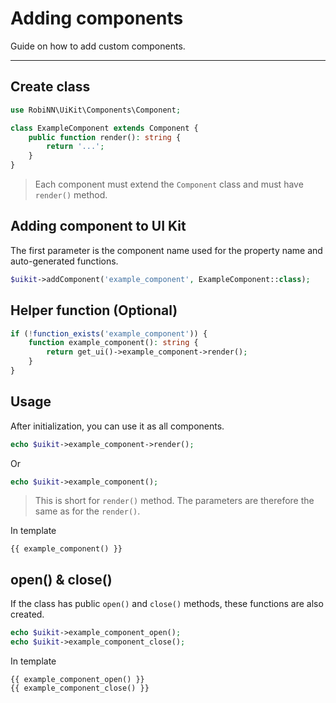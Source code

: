 # Adding components

Guide on how to add custom components.

---

## Create class

```php
use RobiNN\UiKit\Components\Component;

class ExampleComponent extends Component {
    public function render(): string {
        return '...';
    }
}
```

> Each component must extend the `Component` class and must have `render()` method.

## Adding component to UI Kit

The first parameter is the component name used for the property name and auto-generated functions.

```php
$uikit->addComponent('example_component', ExampleComponent::class);
```

## Helper function (Optional)

```php
if (!function_exists('example_component')) {
    function example_component(): string {
        return get_ui()->example_component->render();
    }
}
```

## Usage

After initialization, you can use it as all components.

```php
echo $uikit->example_component->render();
```

Or

```php
echo $uikit->example_component();
```

> This is short for `render()` method.
> The parameters are therefore the same as for the `render()`.

In template

```twig
{{ example_component() }}
```

## open() & close()

If the class has public `open()` and `close()` methods, these functions are also created.

```php
echo $uikit->example_component_open();
echo $uikit->example_component_close();
```

In template

```twig
{{ example_component_open() }}
{{ example_component_close() }}
```
